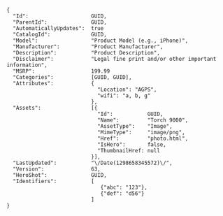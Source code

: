     {
      "Id":                    GUID,
      "ParentId":              GUID,
      "AutomaticallyUpdates":  true
      "CatalogId":             GUID,
      "Model":                 "Product Model (e.g., iPhone)",
      "Manufacturer":          "Product Manufacturer",
      "Description":           "Product Description",
      "Disclaimer":            "Legal fine print and/or other important information",
      "MSRP":                  199.99
      "Categories":            [GUID, GUID],
      "Attributes":            { 
                                 "Location": "AGPS", 
                                 "wifi": "a, b, g" 
                               },
      "Assets":                [{
                                 "Id":           GUID,
                                 "Name":         "Torch 9000",
                                 "AssetType":    "Image",
                                 "MimeType":     "image/png",
                                 "Href":         "photo.html",
                                 "IsHero":       false,
                                 "ThumbnailHref: null
                               }],
      "LastUpdated":           "\/Date(1298658345572)\/",
      "Version":               63,
      "HeroShot":              GUID,
      "Identifiers":           [
                                  {"abc": "123"},
                                  {"def": "d56"}
                               ]
    }

